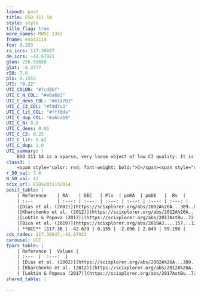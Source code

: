 ```yaml
---
layout: post
title: ESO 311 14
style: style
title_flag: true
more_names: MWSC 1352
fname: eso31114
fov: 0.253
ra_icrs: 117.36047
de_icrs: -42.67921
glon: 256.91658
glat: -8.3777
r50: 7.6
plx: 0.1553
UTI: "0.22"
UTI_COLOR: "#fcd0bf"
UTI_C_N_COL: "#e0a6b3"
UTI_C_dens_COL: "#e1a7b3"
UTI_C_C3_COL: "#fdd7c3"
UTI_C_lit_COL: "#fff6da"
UTI_C_dup_COL: "#a6cab9"
UTI_C_N: 0.0
UTI_C_dens: 0.01
UTI_C_C3: 0.25
UTI_C_lit: 0.42
UTI_C_dup: 1.0
UTI_summary: |
    ESO 311 14 is a sparse, very loose object of low C3 quality. It is poorly studied in the literature, with no articles listed in the last 6 years.<br><br><span style="color: #99180f; font-weight: bold;">Warning: </span>contains less than 25 stars with <i>P>0.5</i> estimated.
class3: |
    <span style="color: red; font-weight: bold;">C</span><span style="color: red; font-weight: bold;">C</span>
r_50_val: 7.6
N_50_val: 13
scix_url: ESO%20311%2014
posit_table: |
    | Reference    | RA    | DEC   | Plx  | pmRA  | pmDE   |  Rv  |
    | :---         | :---: | :---: | :---: | :---: | :---: | :---: |
    |[Dias et al. (2002)](https://scixplorer.org/abs/2002A%26A...389..871D) | 117.35 | -42.705 | -- | -5.86 | 3.15 | -- |
    |[Kharchenko et al. (2012)](https://scixplorer.org/abs/2012A%26A...543A.156K) | 117.35 | -42.685 | -- | -1.12 | 5.58 | -- |
    |[Loktin & Popova (2017)](https://scixplorer.org/abs/2017AstBu..72..257L) | 117.345 | -42.685 | -- | -3.012 | 5.429 | -- |
    |[Bica et al. (2019)](https://scixplorer.org/abs/2019AJ....157...12B) | 117.348 | -42.697 | -- | -- | -- | -- |
    | **UCC** |117.36 | -42.679 | 0.155 | -2.096 | 2.843 | 59.196 | 
cds_radec: 117.36047,-42.67921
carousel: UCC
fpars_table: |
    | Reference |  Values |
    | :---  |  :---:  |
    | [Dias et al. (2002)](https://scixplorer.org/abs/2002A%26A...389..871D) | `E(B-V)=0.1, Dist=1613.0, Age=9.0` |
    | [Kharchenko et al. (2012)](https://scixplorer.org/abs/2012A%26A...543A.156K) | `e_bv=0.208, distance=1278, log_age=7.74` |
    | [Loktin & Popova (2017)](https://scixplorer.org/abs/2017AstBu..72..257L) | `E(B-V)=0.274, Dmod=12.792, logt=8.6` |
shared_table: |
    
---
```

